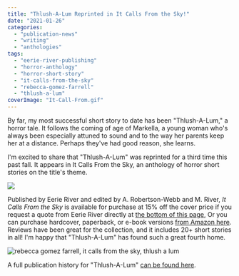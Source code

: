 ```yaml
---
title: "Thlush-A-Lum Reprinted in It Calls From the Sky!"
date: "2021-01-26"
categories:
  - "publication-news"
  - "writing"
  - "anthologies"
tags:
  - "eerie-river-publishing"
  - "horror-anthology"
  - "horror-short-story"
  - "it-calls-from-the-sky"
  - "rebecca-gomez-farrell"
  - "thlush-a-lum"
coverImage: "It-Call-From.gif"
---
```


By far, my most successful short story to date has been "Thlush-A-Lum," a horror tale. It follows the coming of age of Markella, a young woman who's always been especially attuned to sound and to the way her parents keep her at a distance. Perhaps they've had good reason, she learns.

I'm excited to share that "Thlush-A-Lum" was reprinted for a third time this past fall. It appears in It Calls From the Sky, an anthology of horror short stories on the title's theme.

![](https://d2ypg8o05lff0b.cloudfront.net/wp-content/uploads/sites/3/2021/01/26221707/It-Call-From.gif)

Published by Eerie River and edited by A. Robertson-Webb and M. River, _It Calls From the Sky_ is available for purchase at 15% off the cover price if you request a quote from Eerie River directly at [the bottom of this page](https://www.eerieriverpublishing.com/store), Or you can purchase hardcover, paperback, or e-book versions [from Amazon here](https://www.amazon.com/Calls-Sky-Terrifying-Tales-Above/dp/1777275040/ref=tmm_hrd_swatch_0?_encoding=UTF8&qid=&sr=). Reviews have been great for the collection, and it includes 20+ short stories in all! I'm happy that "Thlush-A-Lum" has found such a great fourth home.

![rebecca gomez farrell, it calls from the sky, thlush a lum](https://d2ypg8o05lff0b.cloudfront.net/wp-content/uploads/sites/3/2021/01/26222040/RGF-and-It-Calls-From-The-Sky-768x768.jpg)

A full publication history for "Thlush-A-Lum" [can be found here](/creative-works/thlush-a-lum/).
